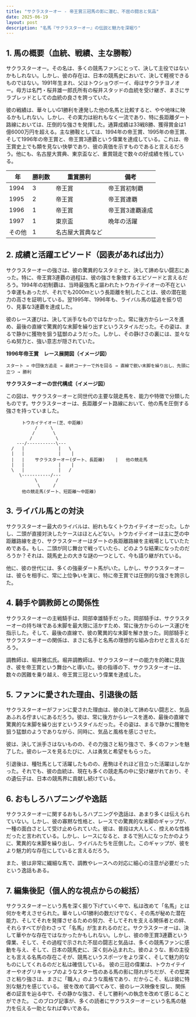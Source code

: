 ```yaml
---
title: "サクラスターオー - 帝王賞三冠馬の影に潜む、不屈の闘志と気品"
date: 2025-06-19
layout: post
description: "名馬『サクラスターオー』の伝説と魅力を深堀り"
---
```


## 1. 馬の概要（血統、戦績、主な勝鞍）

サクラスターオー。その名は、多くの競馬ファンにとって、決して主役ではないかもしれない。しかし、彼の存在は、日本の競馬史において、決して軽視できるものではない。1991年生まれ、父はトウショウボーイ、母はサクラチヨノオー。母方は名門・桜井雄一郎氏所有の桜井スタッドの血統を受け継ぎ、まさにサラブレッドとしての血統の良さを誇っていた。

彼の戦績は、華々しいG1勝利を連発した他の名馬と比較すると、やや地味に映るかもしれない。しかし、その実力は紛れもなく一流であり、特に長距離ダート路線においては、圧倒的な強さを発揮した。通算成績は33戦8勝、獲得賞金は1億6000万円を超える。主な勝鞍としては、1994年の帝王賞、1995年の帝王賞、そして1996年の帝王賞と、帝王賞3連覇という偉業を達成している。これは、帝王賞史上でも類を見ない快挙であり、彼の真価を示すものであると言えるだろう。他にも、名古屋大賞典、東京盃など、重賞競走で数々の好成績を残している。

| 年 | 勝利数 | 重賞勝利 | 備考 |
|---|---|---|---|
| 1994 | 3 | 帝王賞 | 帝王賞初制覇 |
| 1995 | 2 | 帝王賞 | 帝王賞連覇 |
| 1996 | 1 | 帝王賞 | 帝王賞3連覇達成 |
| 1997 | 1 | 東京盃 | 晩年の活躍 |
| その他 | 1 | 名古屋大賞典など |  |


## 2. 成績と活躍エピソード（図表があれば出力）

サクラスターオーの強さは、彼の驚異的なスタミナと、決して諦めない闘志にあった。特に、帝王賞3連覇の過程は、彼の強さを象徴するエピソードと言えるだろう。1994年の初制覇は、当時最強馬と謳われたトウカイテイオーの不在という幸運もあったが、それでも2000mという長距離を制したことは、彼の潜在能力の高さを証明している。翌1995年、1996年も、ライバル馬の猛追を振り切り、見事な3連覇を達成した。

彼のレース運びは、決して派手なものではなかった。常に後方からレースを進め、最後の直線で驚異的な末脚を繰り出すというスタイルだった。その姿は、まるで静かに獲物を狙う猛獣のようだった。しかし、その静けさの裏には、並々ならぬ努力と、強い意志が隠されていた。

**1996年帝王賞　レース展開図（イメージ図）**

```
スタート → 中団後方追走 → 最終コーナーで外を回る → 直線で鋭い末脚を繰り出し、先頭に立つ → 勝利
```

**サクラスターオーの世代構成（イメージ図）**

この図は、サクラスターオーと同世代の主要な競走馬を、能力や特徴で分類したものです。サクラスターオーは、長距離ダート路線において、他の馬を圧倒する強さを持っていました。


```
      トウカイテイオー(芝、中距離)
           /     \
          /       \
         /         \
    ---/-----------\---
  /   |             |   \
  |   |             |    |
  |   |    サクラスターオー(ダート、長距離)    |   他の競走馬
  |   |             |    |
  \   |             |   /
     \-----------/---
           \       /
            \     /
      他の競走馬(ダート、短距離～中距離)

```


## 3. ライバル馬との対決

サクラスターオー最大のライバルは、紛れもなくトウカイテイオーだった。しかし、二頭が直接対決したケースはほとんどない。トウカイテイオーは主に芝の中距離路線を走り、サクラスターオーはダートの長距離路線を主戦場としていたためである。もし、二頭が同じ舞台で戦っていたら、どのような結果になったのだろうか？それは、競馬史上の大きな謎の一つとして、今も語り継がれている。

他に、彼の世代には、多くの強豪ダート馬がいた。しかし、サクラスターオーは、彼らを相手に、常に上位争いを演じ、特に帝王賞では圧倒的な強さを誇示した。


## 4. 騎手や調教師との関係性

サクラスターオーの主戦騎手は、岡部幸雄騎手だった。岡部騎手は、サクラスターオーの持ち味である末脚を最大限に活かすため、常に後方からのレース運びを指示した。そして、最後の直線で、彼の驚異的な末脚を解き放った。岡部騎手とサクラスターオーの関係は、まさに名手と名馬の理想的な組み合わせと言えるだろう。

調教師は、堀井雅広氏。堀井調教師は、サクラスターオーの能力を的確に見抜き、彼を帝王賞という舞台へと導いた。彼の指導の下、サクラスターオーは、数々の困難を乗り越え、帝王賞三冠という偉業を達成した。


## 5. ファンに愛された理由、引退後の話

サクラスターオーがファンに愛された理由は、彼の決して諦めない闘志と、気品あふれる佇まいにあるだろう。彼は、常に後方からレースを進め、最後の直線で驚異的な末脚を繰り出すというスタイルだった。その姿は、まるで静かに獲物を狙う猛獣のようでありながら、同時に、気品と風格を感じさせた。

彼は、決して派手さはないものの、その力強さと粘り強さで、多くのファンを魅了した。彼のレースを見るたびに、人は勇気と希望をもらった。

引退後は、種牡馬として活躍したものの、産駒はそれほど目立った活躍はしなかった。それでも、彼の血統は、現在も多くの競走馬の中に受け継がれており、その遺伝子は、日本の競馬界に貢献し続けている。


## 6. おもしろハプニングや逸話

サクラスターオーに関するおもしろハプニングや逸話は、あまり多くは伝えられていない。しかし、彼の寡黙な性格と、レースでの驚異的な末脚のギャップが、一種の面白さとして受け止められていた。彼は、普段は大人しく、控えめな性格だったと言われている。しかし、レースになると、まるで別人になったかのように、驚異的な末脚を繰り出し、ライバルたちを圧倒した。このギャップが、彼をより魅力的な存在にしていると言えるだろう。

また、彼は非常に繊細な馬で、調教やレースへの対応に細心の注意が必要だったという逸話もある。


## 7. 編集後記（個人的な視点からの総括）

サクラスターオーという馬を深く掘り下げていく中で、私は改めて「名馬」とは何かを考えさせられた。華々しいG1勝利の数だけでなく、その馬が秘めた潜在能力、そしてそれを発揮させるための努力、そしてそれを支える関係者との絆、それらすべてが合わさって「名馬」が生まれるのだと。サクラスターオーは、決して華やかな存在ではなかったかもしれない。しかし、彼の帝王賞3連覇という偉業、そして、その過程で示された不屈の闘志と気品は、多くの競馬ファンに感動を与え、そして、日本の競馬史に、深く刻み込まれた。彼のような、影の主役とも言える名馬の存在こそが、競馬というスポーツをより深く、そして魅力的なものにしてくれるのだと私は確信している。  彼の三冠の偉業は、トウカイテイオーやオグリキャップのようなスター性のある馬の影に隠れがちだが、その堅実さと粘り強さは、まさに「職人」のような風格であり、だからこそ、私は彼に特別な魅力を感じている。  彼を改めて調べてみて、彼のレース映像を探し、関係者の証言を辿る中で、その静かな強さ、そして勝利への執念を改めて感じることができた。  このブログ記事が、多くの読者にサクラスターオーという名馬の魅力を伝える一助となれば幸いである。
